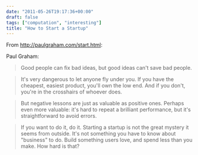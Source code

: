```yaml
---
date: "2011-05-26T19:17:36+00:00"
draft: false
tags: ["computation", "interesting"]
title: "How to Start a Startup"
---
```

From http://paulgraham.com/start.html:

Paul Graham:

>Good people can fix bad ideas, but good ideas can't save bad people.

<p/>

>It's very dangerous to let anyone fly under you. If you have the cheapest, easiest product, you'll own the low end. And if you don't, you're in the crosshairs of whoever does.

<p/>

>But negative lessons are just as valuable as positive ones. Perhaps even more valuable: it's hard to repeat a brilliant performance, but it's straightforward to avoid errors.

<p/>

>If you want to do it, do it. Starting a startup is not the great mystery it seems from outside. It's not something you have to know about "business" to do. Build something users love, and spend less than you make. How hard is that?
